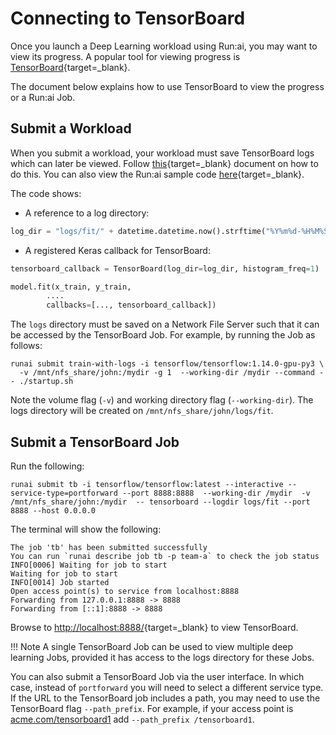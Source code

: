 # Connecting to TensorBoard

Once you launch a Deep Learning workload using Run:ai, you may want to view its progress. A popular tool for viewing progress is [TensorBoard](https://www.tensorflow.org/tensorboard){target=_blank}.

The document below explains how to use TensorBoard to view the progress or a Run:ai Job.


## Submit a Workload

When you submit a workload, your workload must save TensorBoard logs which can later be viewed. Follow [this](https://www.tensorflow.org/tensorboard/get_started){target=_blank} document on how to do this. You can also view the Run:ai sample code [here](https://github.com/run-ai/docs/blob/master/quickstart/unattended-execution/main.py){target=_blank}.

The code shows:

* A reference to a log directory:

``` python
log_dir = "logs/fit/" + datetime.datetime.now().strftime("%Y%m%d-%H%M%S")
```

* A registered Keras callback for TensorBoard:

``` python
tensorboard_callback = TensorBoard(log_dir=log_dir, histogram_freq=1)

model.fit(x_train, y_train,
        ....
        callbacks=[..., tensorboard_callback])
```

The `logs` directory must be saved on a Network File Server such that it can be accessed by the TensorBoard Job. For example, by running the Job as follows:

```
runai submit train-with-logs -i tensorflow/tensorflow:1.14.0-gpu-py3 \
  -v /mnt/nfs_share/john:/mydir -g 1  --working-dir /mydir --command -- ./startup.sh
```

Note the volume flag (`-v`) and working directory flag (`--working-dir`). The logs directory will be created on `/mnt/nfs_share/john/logs/fit`.


## Submit a TensorBoard Job

Run the following:

```
runai submit tb -i tensorflow/tensorflow:latest --interactive --service-type=portforward --port 8888:8888  --working-dir /mydir  -v /mnt/nfs_share/john:/mydir  -- tensorboard --logdir logs/fit --port 8888 --host 0.0.0.0
```

The terminal will show the following: 

``` shell
The job 'tb' has been submitted successfully
You can run `runai describe job tb -p team-a` to check the job status
INFO[0006] Waiting for job to start
Waiting for job to start
INFO[0014] Job started
Open access point(s) to service from localhost:8888
Forwarding from 127.0.0.1:8888 -> 8888
Forwarding from [::1]:8888 -> 8888
```

Browse to [http://localhost:8888/](http://localhost:8888/){target=_blank} to view TensorBoard.

!!! Note
  A single TensorBoard Job can be used to view multiple deep learning Jobs, provided it has access to the logs directory for these Jobs. 

You can also submit a TensorBoard Job via the user interface. In which case, instead of `portforward` you will need to select a different service type. If the URL to the TensorBoard job includes a path, you may need to use the TensorBoard flag `--path_prefix`. For example, if your access point is [acme.com/tensorboard1](http://localhost) add  `--path_prefix /tensorboard1`.